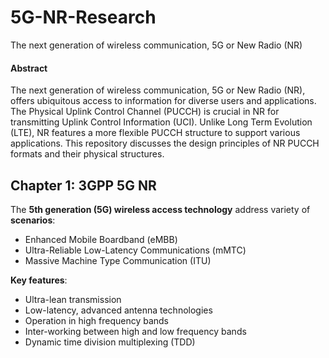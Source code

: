 # 5G-NR-Research
The next generation of wireless communication, 5G or New Radio (NR)

#### Abstract
The next generation of wireless communication, 5G or New Radio (NR), offers ubiquitous access to information for diverse users and applications. The Physical Uplink Control Channel (PUCCH) is crucial in NR for transmitting Uplink Control Information (UCI). Unlike Long Term Evolution (LTE), NR features a more flexible PUCCH structure to support various applications. This repository discusses the design principles of NR PUCCH formats and their physical structures.

## Chapter 1: 3GPP 5G NR
The **5th generation (5G) wireless access technology** address variety of **scenarios**:
- Enhanced Mobile Boardband (eMBB)
- Ultra-Reliable Low-Latency Communications (mMTC)
- Massive Machine Type Communication (ITU)

**Key features**:
- Ultra-lean transmission
- Low-latency, advanced antenna technologies
- Operation in high frequency bands
- Inter-working between high and low frequency bands
- Dynamic time division multiplexing (TDD)